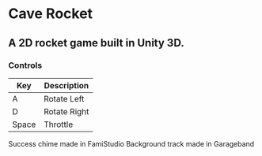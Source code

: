 # Cave Rocket
## A 2D rocket game built in Unity 3D.


### Controls
| Key      | Description |
| ----------- | ----------- |
| A      | Rotate Left       |
| D   | Rotate Right        |
| Space   | Throttle        |

Success chime made in FamiStudio
Background track made in Garageband
